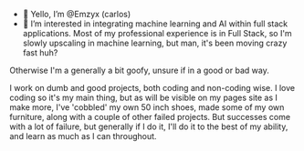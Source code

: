 - 👋 Yello, I’m @Emzyx (carlos)
- 👀 I’m interested in integrating machine learning and AI within full stack applications. Most of my professional experience is in Full Stack, so I'm slowly upscaling in machine learning, but man, it's been moving crazy fast huh?

Otherwise I'm a generally a bit goofy, unsure if in a good or bad way. 

I work on dumb and good projects, both coding and non-coding wise. I love coding so it's my main thing, but as will be visible on my pages site as I make more, I've 'cobbled' my own 50 inch shoes, made some of my own furniture, along with a couple of other failed projects. But successes come with a lot of failure, but generally if I do it, I'll do it to the best of my ability, and learn as much as I can throughout.

